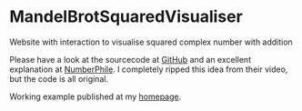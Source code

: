 # MandelBrotSquaredVisualiser
Website with interaction to visualise squared complex number with addition 

Please have a look at the sourcecode at [GitHub](https://github.com/martinmolema/MandelBrotSquaredVisualiser) and an excellent explanation at [NumberPhile](https://www.youtube.com/watch?v=FFftmWSzgmk). 
I completely ripped this idea from their video, but the code is all original.

Working example published at my [homepage](http://wiskunde.molema.org/mandelbrot/).
